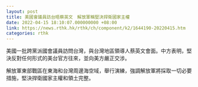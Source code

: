```yaml
---
layout: post
title: 美國會議員訪台晤蔡英文　解放軍稱堅決捍衛國家主權
date: 2022-04-15 18:10:07.000000000 +08:00
link: https://news.rthk.hk/rthk/ch/component/k2/1644190-20220415.htm
categories: rthk
---
```


美國一批跨黨派國會議員訪問台灣，與台灣地區領導人蔡英文會面。中方表明，堅決反對任何形式的美台官方往來，並向美方嚴正交涉。

解放軍東部戰區在東海和台灣周邊海空域，舉行演練，強調解放軍將採取一切必要措施，堅決捍衛國家主權和領土完整。
